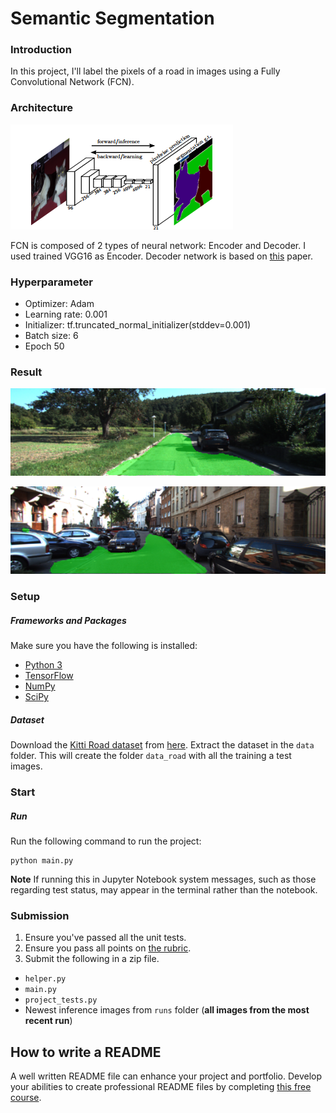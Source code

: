 # Semantic Segmentation
### Introduction
In this project, I'll label the pixels of a road in images using a Fully Convolutional Network (FCN).

### Architecture

![arch](./example/arc.png)

FCN is composed of 2 types of neural network: Encoder and Decoder.
I used trained VGG16 as Encoder. Decoder network is based on [this](https://people.eecs.berkeley.edu/~jonlong/long_shelhamer_fcn.pdf) paper.

### Hyperparameter
- Optimizer: Adam
- Learning rate: 0.001
- Initializer: tf.truncated_normal_initializer(stddev=0.001)
- Batch size: 6
- Epoch 50

### Result

![arch](./example/uu_000040.png)

![arch](./example/uu_000095.png)


### Setup
##### Frameworks and Packages
Make sure you have the following is installed:
 - [Python 3](https://www.python.org/)
 - [TensorFlow](https://www.tensorflow.org/)
 - [NumPy](http://www.numpy.org/)
 - [SciPy](https://www.scipy.org/)
##### Dataset
Download the [Kitti Road dataset](http://www.cvlibs.net/datasets/kitti/eval_road.php) from [here](http://www.cvlibs.net/download.php?file=data_road.zip).  Extract the dataset in the `data` folder.  This will create the folder `data_road` with all the training a test images.

### Start
##### Run
Run the following command to run the project:
```
python main.py
```
**Note** If running this in Jupyter Notebook system messages, such as those regarding test status, may appear in the terminal rather than the notebook.

### Submission
1. Ensure you've passed all the unit tests.
2. Ensure you pass all points on [the rubric](https://review.udacity.com/#!/rubrics/989/view).
3. Submit the following in a zip file.
 - `helper.py`
 - `main.py`
 - `project_tests.py`
 - Newest inference images from `runs` folder  (**all images from the most recent run**)

 ## How to write a README
A well written README file can enhance your project and portfolio.  Develop your abilities to create professional README files by completing [this free course](https://www.udacity.com/course/writing-readmes--ud777).
